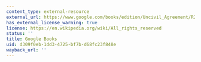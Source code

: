 ```yaml
---
content_type: external-resource
external_url: https://www.google.com/books/edition/Uncivil_Agreement/R29RDwAAQBAJ?hl=en&gbpv=1
has_external_license_warning: true
license: https://en.wikipedia.org/wiki/All_rights_reserved
status: ''
title: Google Books
uid: d309f0eb-1dd3-4725-bf7b-d68fc23f848e
wayback_url: ''
---
```

